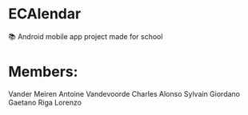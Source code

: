 # ECAlendar
:books: Android mobile app project made for school

# Members:
Vander Meiren Antoine
Vandevoorde Charles
Alonso Sylvain
Giordano Gaetano
Riga Lorenzo 
